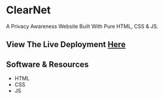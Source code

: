 # ClearNet

A Privacy Awareness Website Built With Pure HTML, CSS & JS.

## View The Live Deployment [Here](https://clearnet.jackjona.live)

## Software & Resources

- HTML
- CSS
- JS